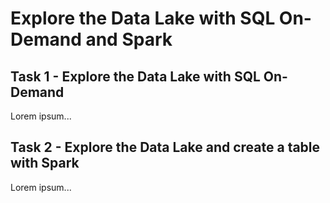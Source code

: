 # Explore the Data Lake with SQL On-Demand and Spark

## Task 1 - Explore the Data Lake with SQL On-Demand

Lorem ipsum...

## Task 2 - Explore the Data Lake and create a table with Spark

Lorem ipsum...

